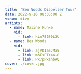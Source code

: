 ```yaml
---
title: 'Ben Woods Dispeller Tour'
date: 2022-9-16 08:30:00 Z
venue: dive
artists:
  - name: Maxine Funke
    vid:
      - link: kLx75Bf0L3U
  - name: Ben Woods
    vid:
      - link: ajVD1aaJMa8
      - link: mbFsETX4a-0
      - link: Px7pPxahbAQ
cover: ./cover.jpg
---
```

